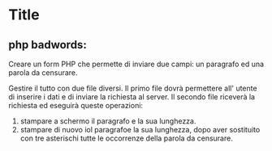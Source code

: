 # Title

## php badwords:

Creare un form PHP che permette di inviare due campi: un paragrafo ed una parola da censurare.

Gestire il tutto con due file diversi. Il primo file dovrà permettere all' utente di inserire i dati e di inviare la richiesta al server.
Il secondo file riceverà la richiesta ed eseguirà queste operazioni:

1. stampare a schermo il paragrafo e la sua lunghezza.
2. stampare di nuovo iol paragrafoe la sua lunghezza, dopo aver sostituito con tre asterischi tutte le occorrenze della parola da censurare.
